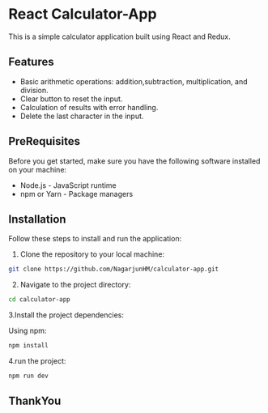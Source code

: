# React Calculator-App

This is a simple calculator application built using React and Redux.

## Features

- Basic arithmetic operations: addition,subtraction, multiplication, and division.
- Clear button to reset the input.
- Calculation of results with error handling.
- Delete the last character in the input.

## PreRequisites

Before you get started, make sure you have the following software installed on your machine:

- Node.js - JavaScript runtime
- npm or Yarn - Package managers

## Installation

Follow these steps to install and run the application:

1. Clone the repository to your local machine:

```bash
git clone https://github.com/NagarjunHM/calculator-app.git
```

2. Navigate to the project directory:

```bash
cd calculator-app
```

3.Install the project dependencies:

Using npm:

```bash
npm install
```

4.run the project:

```bash
npm run dev
```

## ThankYou
